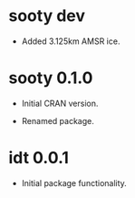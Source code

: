 # sooty dev

* Added 3.125km AMSR ice. 

# sooty 0.1.0 

* Initial CRAN version. 

* Renamed package. 

# idt 0.0.1

* Initial package functionality. 
